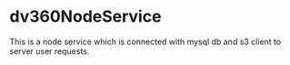 # dv360NodeService
This is a node service which is connected with mysql db and s3 client to server user requests.

